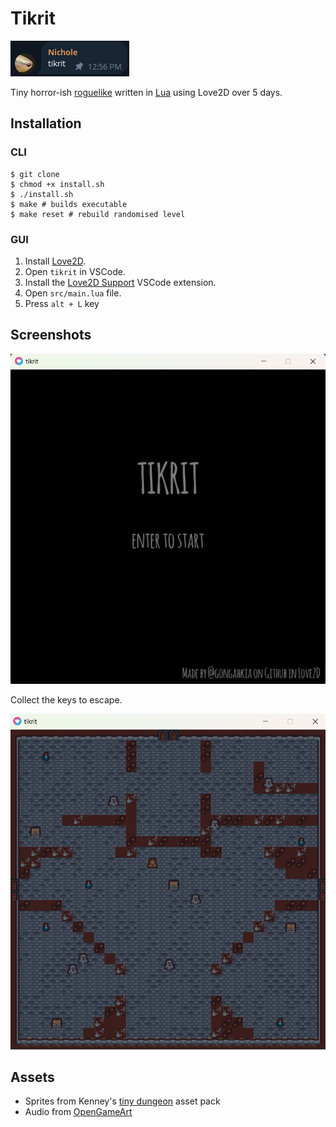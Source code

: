 # Tikrit

![](asset/tikrit-origin.png)

Tiny horror-ish [roguelike](https://en.wikipedia.org/wiki/Roguelike) written in [Lua](https://www.lua.org/) using Love2D over 5 days.

## Installation

### CLI

```console
$ git clone 
$ chmod +x install.sh
$ ./install.sh
$ make # builds executable
$ make reset # rebuild randomised level
```

### GUI

1. Install [Love2D](https://love2d.org/).
2. Open `tikrit` in VSCode.
3. Install the [Love2D Support](https://marketplace.visualstudio.com/items?itemName=pixelbyte-studios.pixelbyte-love2d) VSCode extension.
4. Open `src/main.lua` file.
5. Press `alt + L` key

## Screenshots

![](asset/tikrit-gameplay-1.png)

Collect the keys to escape.

![](asset/tikrit-gameplay-2.png)

## Assets

* Sprites from Kenney's [tiny dungeon](https://kenney.nl/assets/tiny-dungeon) asset pack
* Audio from [OpenGameArt](https://opengameart.org/)
